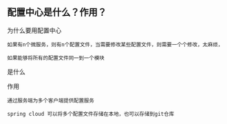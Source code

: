 ## 配置中心是什么？作用？

为什么要用配置中心

    如果有n个微服务，则有n个配置文件，当需要修改某些配置文件，则需要一个个修改，太麻烦，

    如果能够将所有的配置文件同一到一个模块

是什么

    

作用

    通过服务端为多个客户端提供配置服务

    spring cloud 可以将多个配置文件存储在本地，也可以存储到git仓库